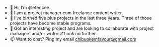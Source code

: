 - 👋 Hi, I’m @efencee.
- 👀 I am a project manager cum freelance content writer.
- 🌱 I’ve birthed five plus projects in the last three years. Three of those projects have become stable programs. 
- 💞️ Got an interesting project and are looking to collaborate with project managers and/or writers? Look no further.
- 📫 Want to chat? Ping my email chibuokemfavour@gmail.com

<!---
efencee/efencee is a ✨ special ✨ repository because its `README.md` (this file) appears on your GitHub profile.
You can click the Preview link to take a look at your changes.
--->
